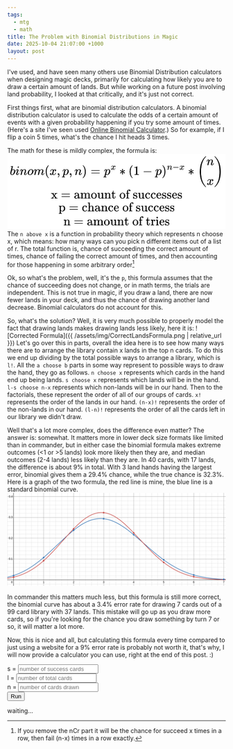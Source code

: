 ```yaml
---
tags:
  - mtg
  - math
title: The Problem with Binomial Distributions in Magic
date: 2025-10-04 21:07:00 +1000
layout: post
---
```

I've used, and have seen many others use Binomial Distribution calculators when designing magic decks, primarily for calculating how likely you are to draw a certain amount of lands. But while working on a future post involving land probability, I looked at that critically, and it's just not correct.

First things first, what are binomial distribution calculators. A binomial distribution calculator is used to calculate the odds of a certain amount of events with a given probability happening if you try some amount of times. (Here's a site I've seen used [Online Binomial Calculator](https://stattrek.com/online-calculator/binomial).) So for example, if I flip a coin 5 times, what's the chance I hit heads 3 times.

The math for these is mildly complex, the formula is:
![Binomial Formula](/assets/img/BinomFormula.png)
The `n above x` is a function in probability theory which represents n choose x, which means: how many ways can you pick n different items out of a list of r. The total function is, chance of succeeding the correct amount of times, chance of failing the correct amount of times, and then accounting for those happening in some arbitrary order[^1]

Ok, so what's the problem, well, it's the `p`, this formula assumes that the chance of succeeding does not change, or in math terms, the trials are independent. This is not true in magic, if you draw a land, there are now fewer lands in your deck, and thus the chance of drawing another land decrease. Binomial calculators do not account for this.

So, what's the solution? Well, it is very much possible to properly model the fact that drawing lands makes drawing lands less likely, here it is:
![Corrected Formula]({{ /assets/img/CorrectLandsFormula.png  | relative_url }})
Let's go over this in parts, overall the idea here is to see how many ways there are to arrange the library contain x lands in the top n cards. To do this we end up dividing by the total possible ways to arrange a library, which is `l!`. All the `a choose b` parts in some way represent to possible ways to draw the hand, they go as follows.  `n choose x` represents which cards in the hand end up being lands. `s choose x` represents which lands will be in the hand. `l-s choose n-x` represents which non-lands will be in our hand. Then to the factorials, these represent the order of all of our groups of cards. `x!` represents the order of the lands in our hand. `(n-x)!` represents the order of the non-lands in our hand. `(l-n)!` represents the order of all the cards left in our library we didn't draw.

Well that's a lot more complex, does the difference even matter? The answer is: somewhat. It matters more in lower deck size formats like limited than in commander, but in either case the binomial formula makes extreme outcomes (<1 or >5 lands) look more likely then they are, and median outcomes (2-4 lands) less likely than they are. In 40 cards, with 17 lands, the difference is about 9% in total. With 3 land hands having the largest error, binomial gives them a 29.4% chance, while the true chance is 32.3%. Here is a graph of the two formula, the red line is mine, the blue line is a standard binomial curve.
![Draft Compare](/assets/img/DraftBinomError.png)

In commander this matters much less, but this formula is still more correct, the binomial curve has about a 3.4% error rate for drawing 7 cards out of a 99 card library with 37 lands. This mistake will go up as you draw more cards, so if you're looking for the chance you draw something by turn 7 or so, it will matter a lot more.

Now, this is nice and all, but calculating this formula every time compared to just using a website for a 9% error rate is probably not worth it, that's why, I will now provide a calculator you can use, right at the end of this post. :)

<script>

  //shamelessly stolen from geeksforgeeks
  function nCr(n, r){
    let sum = 1;

    for(let i = 1; i <= r; i++){
      sum = sum * (n - r + i) / i;
    }
    
    return Math.floor(sum);
  }

  function fact(n) {
    let res = 1;
    while (n > 1) {
        res *= n;
        n--;
    }
    return res;
  }

  function calc(s,l,n,x){
    let result = nCr(n, x) * nCr(s, x) * nCr(l-s, n-x);

    result *= fact(x)

    result *= fact(n-x)

    for (let i = l; i > l-n; i--) result /= i;

    return result
    
  }

  function run(){
    let s = document.getElementById("s").value;
    let l = document.getElementById("l").value;
    let n = document.getElementById("n").value;

    if (s == 0 || l == 0 || n == 0) {document.getElementById("output").innerHTML = "All values most me non-0"; return}

    if (n > 15) {document.getElementById("output").innerHTML = "n above 15 is liable to float errors, no is not allowed for now."; return}

    let result = document.createElement("table")
    let head = document.createElement("thead")
    let headrow = document.createElement("tr")
    let val0 = document.createElement("th")
    val0.innerHTML = "P"
    headrow.appendChild(val0)
    let val1 = document.createElement("th")
    val1.innerHTML = "P = X"
    headrow.appendChild(val1)
    let val2 = document.createElement("th")
    val2.innerHTML = "P >= X"
    headrow.appendChild(val2)
    let val3 = document.createElement("th")
    val3.innerHTML = "P <= X"
    headrow.appendChild(val3)
    result.appendChild(headrow)


    let last = 0
    for (let i=0; i<=n; i++){
        let row = document.createElement("tr")
        let val = calc(s,l,n,i)
        let val0 = document.createElement("th")
        val0.innerHTML = i
        row.appendChild(val0)
        let val1 = document.createElement("th")
        val1.innerHTML = val.toFixed(3)
        row.appendChild(val1)
        let val2 = document.createElement("th")
        val2.innerHTML = (1-last).toFixed(3)
        row.appendChild(val2)
        let val3 = document.createElement("th")
        val3.innerHTML = (val+last).toFixed(3)
        row.appendChild(val3)
        last += val
        result.appendChild(row)
    }

    document.getElementById("output").innerHTML = ''
    document.getElementById("output").appendChild(result)
  }
</script>
<style>
th,td {
  border: 1px solid;
  padding: 2px;
}

table {
  border-collapse: collapse;
  border: 2px solid;
}

</style>

s = <input type="number" placeholder="number of success cards" id="s"><br>
l = <input type="number" placeholder="number of total cards" id="l"><br>
n = <input type="number" placeholder="number of cards drawn" id="n"><br>
<button onclick="run()">Run</button>
<div id="output">waiting...</div>

[^1]: If you remove the nCr part it will be the chance for succeed x times in a row, then fail (n-x) times in a row exactly.